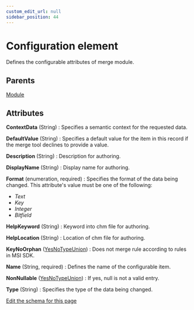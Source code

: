 ```yaml
---
custom_edit_url: null
sidebar_position: 44
---
```

# Configuration element
Defines the configurable attributes of merge module.

## Parents
[Module](module.md)

## Attributes
**ContextData** (String)
  : Specifies a semantic context for the requested data.

**DefaultValue** (String)
  : Specifies a default value for the item in this record if the merge tool declines to provide a value.

**Description** (String)
  : Description for authoring.

**DisplayName** (String)
  : Display name for authoring.

**Format** (enumeration, required)
  : Specifies the format of the data being changed. This attribute's value must be one of the following:
- *Text*
- *Key*
- *Integer*
- *Bitfield*

**HelpKeyword** (String)
  : Keyword into chm file for authoring.

**HelpLocation** (String)
  : Location of chm file for authoring.

**KeyNoOrphan** ([YesNoTypeUnion](yesnotype.md 'Values of this type will either be "yes"/"true" or "no"/"false".'))
  : Does not merge rule according to rules in MSI SDK.

**Name** (String, required)
  : Defines the name of the configurable item.

**NonNullable** ([YesNoTypeUnion](yesnotype.md 'Values of this type will either be "yes"/"true" or "no"/"false".'))
  : If yes, null is not a valid entry.

**Type** (String)
  : Specifies the type of the data being changed.


[Edit the schema for this page](https://github.com/wixtoolset/web/blob/master/src/xsd4/wix.xsd)